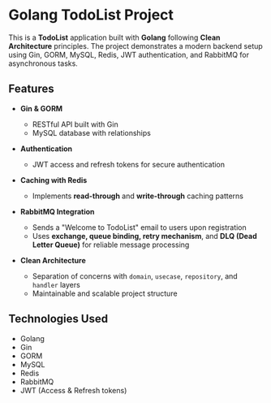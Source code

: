 # Golang TodoList Project

This is a **TodoList** application built with **Golang** following **Clean Architecture** principles. The project demonstrates a modern backend setup using Gin, GORM, MySQL, Redis, JWT authentication, and RabbitMQ for asynchronous tasks.

## Features

- **Gin & GORM**  
  - RESTful API built with Gin  
  - MySQL database with relationships  

- **Authentication**  
  - JWT access and refresh tokens for secure authentication  

- **Caching with Redis**  
  - Implements **read-through** and **write-through** caching patterns  

- **RabbitMQ Integration**  
  - Sends a "Welcome to TodoList" email to users upon registration  
  - Uses **exchange, queue binding, retry mechanism**, and **DLQ (Dead Letter Queue)** for reliable message processing  

- **Clean Architecture**  
  - Separation of concerns with `domain`, `usecase`, `repository`, and `handler` layers  
  - Maintainable and scalable project structure  

## Technologies Used

- Golang  
- Gin  
- GORM  
- MySQL  
- Redis  
- RabbitMQ  
- JWT (Access & Refresh tokens)  

